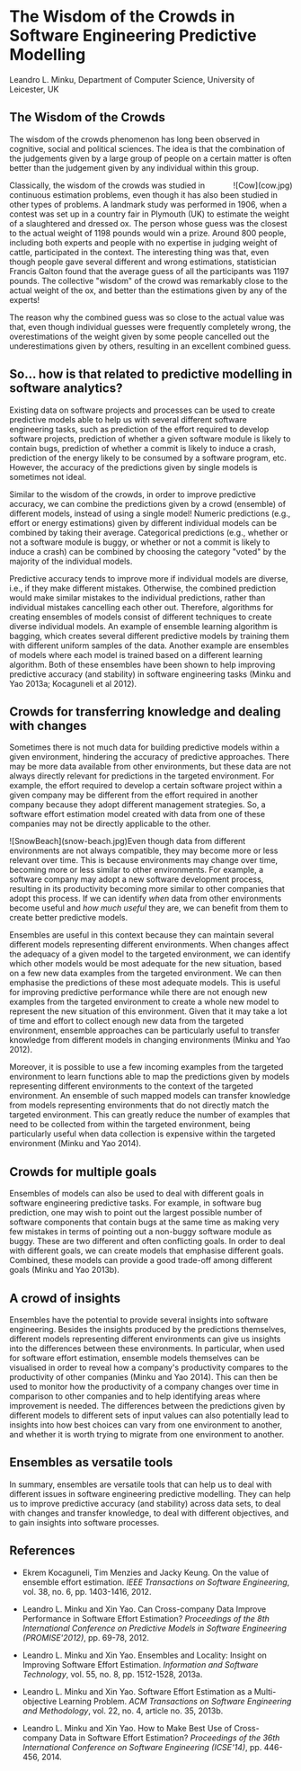 # The Wisdom of the Crowds in Software Engineering Predictive Modelling
Leandro L. Minku, Department of Computer Science, University of Leicester, UK

## The Wisdom of the Crowds

The wisdom of the crowds phenomenon has long been observed in cognitive, social and political sciences. The idea is that the combination of the judgements given by a large group of people on a certain matter is often better than the judgement given by any individual within this group. 

<div style="float: right;margin:10 10px 10px 10">
    ![Cow](cow.jpg)
</div>


Classically, the wisdom of the crowds was studied in continuous estimation problems, even though it has also been studied in other types of problems. A landmark study was performed in 1906, when a contest was set up in a country fair in Plymouth (UK) to estimate the weight of a slaughtered and dressed ox. The person whose guess was the closest to the actual weight of 1198 pounds would win a prize. Around 800 people, including both experts and people with no expertise in judging weight of cattle, participated in the context. The interesting thing was that, even though people gave several different and wrong estimations, statistician Francis Galton found that the average guess of all the participants was 1197 pounds. The collective "wisdom" of the crowd was remarkably close to the actual weight of the ox, and better than the estimations given by any of the experts! 

The reason why the combined guess was so close to the actual value was that, even though individual guesses were frequently completely wrong, the overestimations of the weight given by some people cancelled out the underestimations given by others, resulting in an excellent combined guess. 

## So... how is that related to predictive modelling in software analytics?

Existing data on software projects and processes can be used to create predictive models able to help us with several different software engineering tasks, such as prediction of the effort required to develop software projects, prediction of whether a given software module is likely to contain bugs, prediction of whether a commit is likely to induce a crash, prediction of the energy likely to be consumed by a software program, etc. However, the accuracy of the predictions given by single models is sometimes not ideal. 

Similar to the wisdom of the crowds, in order to improve predictive accuracy, we can combine the predictions given by a crowd (ensemble) of different  models, instead of using a single model! Numeric predictions (e.g., effort or energy estimations) given by different individual models can be combined by taking their average. Categorical predictions (e.g., whether or not a software module is buggy, or whether or not a commit is likely to induce a crash) can be combined by choosing the category "voted" by the majority of the individual models. 

Predictive accuracy tends to improve more if individual models are diverse, i.e., if they make different mistakes. Otherwise, the combined prediction would make similar mistakes to the individual predictions, rather than individual mistakes cancelling each other out. Therefore, algorithms for creating ensembles of models consist of different techniques to create diverse individual models. An example of ensemble learning algorithm is bagging, which creates several different predictive models by training them with different uniform samples of the data. Another example are ensembles of models where each model is trained based on a different learning algorithm. Both of these ensembles have been shown to help improving predictive accuracy (and stability) in software engineering tasks (Minku and Yao 2013a; Kocaguneli et al 2012). 



## Crowds for transferring knowledge and dealing with changes

Sometimes there is not much data for building predictive models within a given environment, hindering the accuracy of predictive approaches. There may be more data available from other environments, but these data are not always directly relevant for predictions in the targeted environment. For example, the effort required to develop a certain software project within a given company may be different from the effort required in another company because they adopt different management strategies. So, a software effort estimation model created with data from one of these companies may not be directly applicable to the other. 

<div style="float: left;margin:10 10px 10px 10">
    ![SnowBeach](snow-beach.jpg)
</div>

Even though data from different environments are not always compatible, they may become more or less relevant over time. This is because environments may change over time, becoming more or less similar to other environments. For example, a software company may adopt a new software development process, resulting in its productivity becoming more similar to other companies that adopt this process. If we can identify <em>when</em> data from other environments become useful and <em>how much useful</em> they are, we can benefit from them to create better predictive models. 

Ensembles are useful in this context because they can maintain several different models representing different environments. When changes affect the adequacy of a given model to the targeted environment, we can identify which other models would be most adequate for the new situation, based on a few new data examples from the targeted environment. We can then emphasise the predictions of these most adequate models. This is useful for improving predictive performance while there are not enough new examples from the targeted environment to create a whole new model to represent the new situation of this environment. Given that it may take a lot of time and effort to collect enough new data from the targeted environment, ensemble approaches can be particularly useful to transfer knowledge from different models in changing environments (Minku and Yao 2012). 

Moreover, it is possible to use a few incoming examples from the targeted environment to learn functions able to map the predictions given by models representing different environments to the context of the targeted environment. An ensemble of such mapped models can transfer knowledge from models representing environments that do not directly match the targeted environment. This can greatly reduce the number of examples that need to be collected from within the targeted environment, being particularly useful when data collection is expensive within the targeted environment (Minku and Yao 2014). 


## Crowds for multiple goals

Ensembles of models can also be used to deal with different goals in software engineering predictive tasks. For example, in software bug prediction, one may wish to point out the largest possible number of software components that contain bugs at the same time as making very few mistakes in terms of pointing out a non-buggy software module as buggy. These are two different and often conflicting goals. In order to deal with different goals, we can create models that emphasise different goals. Combined, these models can provide a good trade-off among different goals (Minku and Yao 2013b).

## A crowd of insights

Ensembles have the potential to provide several insights into software engineering. Besides the insights produced by the predictions themselves, different models representing different environments can give us insights into the differences between these environments. In particular, when used for software effort estimation, ensemble models themselves can be visualised in order to reveal how a company's productivity compares to the productivity of other companies (Minku and Yao 2014). This can then be used to monitor how the productivity of a company changes over time in comparison to other companies and to help identifying areas where improvement is needed. The differences between the predictions given by different models to different sets of input values can also potentially lead to insights into how best choices can vary from one environment to another, and whether it is worth trying to migrate from one environment to another.

## Ensembles as versatile tools

In summary, ensembles are versatile tools that can help us to deal with different issues in software engineering predictive modelling. They can help us to improve predictive accuracy (and stability) across data sets, to deal with changes and transfer knowledge, to deal with different objectives, and to gain insights into software processes. 

## References

+ Ekrem Kocaguneli, Tim Menzies and Jacky Keung. On the value of ensemble effort estimation. <em>IEEE Transactions on Software Engineering</em>, vol. 38, no. 6, pp. 1403-1416, 2012.

+ Leandro L. Minku and Xin Yao. Can Cross-company Data Improve Performance in Software Effort Estimation? <em>Proceedings of the 8th International Conference on Predictive Models in Software Engineering (PROMISE'2012)</em>, pp. 69-78, 2012.

+ Leandro L. Minku and Xin Yao. Ensembles and Locality: Insight on Improving Software Effort Estimation. <em>Information and Software Technology</em>, vol. 55, no. 8, pp. 1512-1528, 2013a.

+ Leandro L. Minku and Xin Yao. Software Effort Estimation as a Multi-objective Learning Problem. <em>ACM Transactions on Software Engineering and Methodology</em>, vol. 22, no. 4, article no. 35, 2013b.

+ Leandro L. Minku and Xin Yao. How to Make Best Use of Cross-company Data in Software Effort Estimation? <em>Proceedings of the 36th International Conference on Software Engineering (ICSE'14)</em>, pp. 446-456, 2014.

